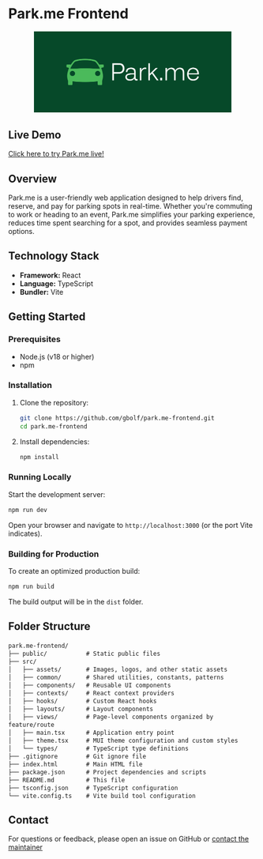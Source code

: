 # Park.me Frontend

<p align="center">
  <img src="./src/assets/images/cover.png" alt="Park.me Logo" width="400" />
</p>

## Live Demo

[Click here to try Park.me live!](https://park.me.gbolf.com)

## Overview

Park.me is a user-friendly web application designed to help drivers find, reserve, and pay for parking spots in real-time. Whether you're commuting to work or heading to an event, Park.me simplifies your parking experience, reduces time spent searching for a spot, and provides seamless payment options.

## Technology Stack

- **Framework:** React
- **Language:** TypeScript
- **Bundler:** Vite

## Getting Started

### Prerequisites

- Node.js (v18 or higher)
- npm

### Installation

1. Clone the repository:

   ```bash
   git clone https://github.com/gbolf/park.me-frontend.git
   cd park.me-frontend
   ```

2. Install dependencies:

   ```bash
   npm install
   ```

### Running Locally

Start the development server:

```bash
npm run dev
```

Open your browser and navigate to `http://localhost:3000` (or the port Vite indicates).

### Building for Production

To create an optimized production build:

```bash
npm run build
```

The build output will be in the `dist` folder.

## Folder Structure

```
park.me-frontend/
├── public/           # Static public files
├── src/
│   ├── assets/       # Images, logos, and other static assets
│   ├── common/       # Shared utilities, constants, patterns
│   ├── components/   # Reusable UI components
│   ├── contexts/     # React context providers
│   ├── hooks/        # Custom React hooks
│   ├── layouts/      # Layout components
│   ├── views/        # Page-level components organized by feature/route
│   ├── main.tsx      # Application entry point
│   ├── theme.tsx     # MUI theme configuration and custom styles
│   └── types/        # TypeScript type definitions
├── .gitignore        # Git ignore file
├── index.html        # Main HTML file
├── package.json      # Project dependencies and scripts
├── README.md         # This file
├── tsconfig.json     # TypeScript configuration
└── vite.config.ts    # Vite build tool configuration
```

## Contact

For questions or feedback, please open an issue on GitHub or [contact the maintainer](mailto:dev.astonish166@passfwd.com)